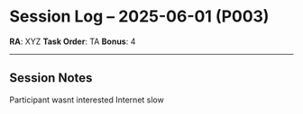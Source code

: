 # Session Log – 2025-06-01 (P003)

**RA**: XYZ
**Task Order**: TA
**Bonus**: 4

---

## Session Notes

Participant wasnt interested
Internet slow